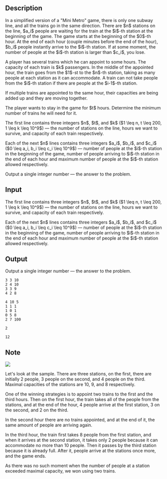 ## Description

<div><p>In a simplified version of a "Mini Metro" game, there is only one subway line, and all the trains go in the same direction. There are $n$ stations on the line, $a_i$ people are waiting for the train at the $i$-th station at the beginning of the game. The game starts at the beginning of the $0$-th hour. At the end of each hour (couple minutes before the end of the hour), $b_i$ people instantly arrive to the $i$-th station. If at some moment, the number of people at the $i$-th station is larger than $c_i$, you lose.</p><p>A player has several trains which he can appoint to some hours. The capacity of each train is $k$ passengers. In the middle of the appointed hour, the train goes from the $1$-st to the $n$-th station, taking as many people at each station as it can accommodate. A train can not take people from the $i$-th station if there are people at the $i-1$-th station.</p><p>If multiple trains are appointed to the same hour, their capacities are being added up and they are moving together.</p><p>The player wants to stay in the game for $t$ hours. Determine the minimum number of trains he will need for it.</p></div><div class="input-specification"><p>The first line contains three integers $n$, $t$, and $k$ ($1 \leq n, t \leq 200, 1 \leq k \leq 10^9$)&nbsp;— the number of stations on the line, hours we want to survive, and capacity of each train respectively.</p><p>Each of the next $n$ lines contains three integers $a_i$, $b_i$, and $c_i$ ($0 \leq a_i, b_i \leq c_i \leq 10^9$)&nbsp;— number of people at the $i$-th station in the beginning of the game, number of people arriving to $i$-th station in the end of each hour and maximum number of people at the $i$-th station allowed respectively.</p></div><div class="output-specification"><p>Output a single integer number&nbsp;— the answer to the problem.</p></div>

## Input

<p>The first line contains three integers $n$, $t$, and $k$ ($1 \leq n, t \leq 200, 1 \leq k \leq 10^9$)&nbsp;— the number of stations on the line, hours we want to survive, and capacity of each train respectively.</p><p>Each of the next $n$ lines contains three integers $a_i$, $b_i$, and $c_i$ ($0 \leq a_i, b_i \leq c_i \leq 10^9$)&nbsp;— number of people at the $i$-th station in the beginning of the game, number of people arriving to $i$-th station in the end of each hour and maximum number of people at the $i$-th station allowed respectively.</p>

## Output

<p>Output a single integer number&nbsp;— the answer to the problem.</p>





```input1
3 3 10
2 4 10
3 3 9
4 2 8

```




```input2
4 10 5
1 1 1
1 0 1
0 5 8
2 7 100

```




```output1
2

```




```output2
12

```



## Note

<p><img class="tex-graphics" src="file://IYrhALoA.png" style="max-width: 100.0%;max-height: 100.0%;"></p><p>Let's look at the sample. There are three stations, on the first, there are initially 2 people, 3 people on the second, and 4 people on the third. Maximal capacities of the stations are 10, 9, and 8 respectively.</p><p>One of the winning strategies is to appoint two trains to the first and the third hours. Then on the first hour, the train takes all of the people from the stations, and at the end of the hour, 4 people arrive at the first station, 3 on the second, and 2 on the third.</p><p>In the second hour there are no trains appointed, and at the end of it, the same amount of people are arriving again.</p><p>In the third hour, the train first takes 8 people from the first station, and when it arrives at the second station, it takes only 2 people because it can accommodate no more than 10 people. Then it passes by the third station because it is already full. After it, people arrive at the stations once more, and the game ends.</p><p>As there was no such moment when the number of people at a station exceeded maximal capacity, we won using two trains.</p>
